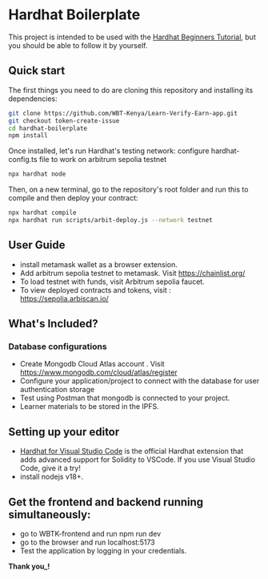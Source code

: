 # Hardhat Boilerplate

This project is intended to be used with the
[Hardhat Beginners Tutorial](https://hardhat.org/tutorial), but you should be
able to follow it by yourself.

## Quick start

The first things you need to do are cloning this repository and installing its
dependencies:

```sh
git clone https://github.com/WBT-Kenya/Learn-Verify-Earn-app.git
git checkout token-create-issue
cd hardhat-boilerplate
npm install
```

Once installed, let's run Hardhat's testing network:
configure hardhat-config.ts file to work on arbitrum sepolia testnet

```sh
npx hardhat node
```

Then, on a new terminal, go to the repository's root folder and run this to compile and then
deploy your contract:

```sh
npx hardhat compile
npx hardhat run scripts/arbit-deploy.js --network testnet
```

## User Guide
- install metamask wallet as a browser extension.
- Add arbitrum sepolia testnet to metamask. Visit https://chainlist.org/
- To load testnet with funds, visit Arbitrum sepolia faucet.
- To view deployed contracts and tokens, visit : https://sepolia.arbiscan.io/


## What's Included?
### Database configurations
- Create Mongodb Cloud Atlas account . Visit https://www.mongodb.com/cloud/atlas/register
- Configure your application/project to connect with the database for user authentication storage
- Test using Postman that mongodb is connected to your project.
- Learner materials to be stored in the IPFS.


## Setting up your editor
- [Hardhat for Visual Studio Code](https://hardhat.org/hardhat-vscode) is the official Hardhat extension that adds advanced support for Solidity to VSCode. If you use Visual Studio Code, give it a try!
- install nodejs v18+.

## Get the frontend and backend running simultaneously:
  - go to WBTK-frontend and run npm run dev
  - go to the browser and run localhost:5173
  - Test the application by logging in your credentials.

**Thank you_!**
